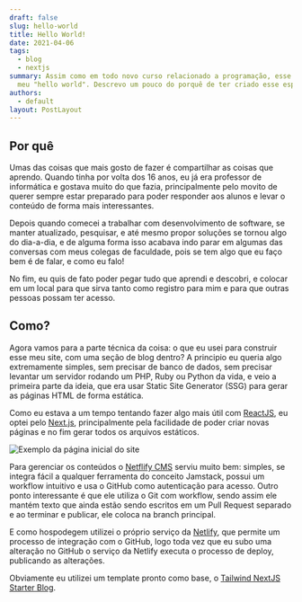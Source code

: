 ```yaml
---
draft: false
slug: hello-world
title: Hello World!
date: 2021-04-06
tags:
  - blog
  - nextjs
summary: Assim como em todo novo curso relacionado a programação, esse será o
  meu "hello world". Descrevo um pouco do porquê de ter criado esse espaço o que usei para construir esse espaço.
authors:
  - default
layout: PostLayout
---
```


## Por quê

Umas das coisas que mais gosto de fazer é compartilhar as coisas que aprendo. Quando tinha por volta dos 16 anos, eu já era professor de informática e gostava muito do que fazia, principalmente pelo movito de querer sempre estar preparado para poder responder aos alunos e levar o conteúdo de forma mais interessantes.

Depois quando comecei a trabalhar com desenvolvimento de software, se manter atualizado, pesquisar, e até mesmo propor soluções se tornou algo do dia-a-dia, e de alguma forma isso acabava indo parar em algumas das conversas com meus colegas de faculdade, pois se tem algo que eu faço bem é de falar, e como eu falo!

No fim, eu quis de fato poder pegar tudo que aprendi e descobri, e colocar em um local para que sirva tanto como registro para mim e para que outras pessoas possam ter acesso.

## Como?

Agora vamos para a parte técnica da coisa: o que eu usei para construir esse meu site, com uma seção de blog dentro? A principio eu queria algo extremamente simples, sem precisar de banco de dados, sem precisar levantar um servidor rodando um PHP, Ruby ou Python da vida, e veio a primeira parte da ideia, que era usar Static Site Generator (SSG) para gerar as páginas HTML de forma estática.

Como eu estava a um tempo tentando fazer algo mais útil com [ReactJS](https://pt-br.reactjs.org/), eu optei pelo [Next.js](https://nextjs.org/), principalmente pela facilidade de poder criar novas páginas e no fim gerar todos os arquivos estáticos.

![Exemplo da página inicial do site](/static/images/blog/index-page.png 'Image Used')

Para gerenciar os conteúdos o [Netflify CMS](https://www.netlifycms.org/) serviu muito bem: simples, se integra fácil a qualquer ferramenta do conceito Jamstack, possui um workflow intuitivo e usa o GitHub como autenticação para acesso. Outro ponto interessante é que ele utiliza o Git com workflow, sendo assim ele mantém texto que ainda estão sendo escritos em um Pull Request separado e ao terminar e publicar, ele coloca na branch principal.

E como hospodegem utilizei o próprio serviço da [Netlify](https://www.netlify.com/), que permite um processo de integração com o GitHub, logo toda vez que eu subo uma alteração no GitHub o serviço da Netlify executa o processo de deploy, publicando as alterações.

Obviamente eu utilizei um template pronto como base, o [Tailwind NextJS Starter Blog](https://github.com/timlrx/tailwind-nextjs-starter-blog).
